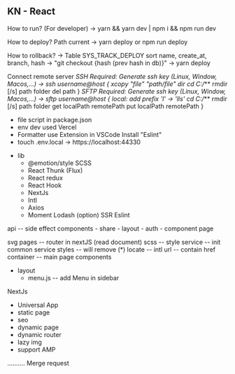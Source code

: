 ## KN - React

How to run? (For developer)
-> yarn && yarn dev | npm i && npm run dev

How to deploy?
Path current 
-> yarn deploy or npm run deploy

How to rollback?
-> Table SYS_TRACK_DEPLOY sort name, create_at, branch, hash
-> "git checkout {hash (prev hash in db)}" 
-> yarn deploy

Connect remote server 
*SSH
    Required: Generate ssh key (Linux, Window, Macos,...)
    -> ssh username@host 
    {
        xcopy "file" "path/file"
        dir
        cd C:/***
        rmdir [/s] path folder
        del path
    }
*SFTP
    Required: Generate ssh key (Linux, Window, Macos,...)
    -> sftp username@host 
    {
        local: add prefix 'l' -> 'lls'
        cd C:/***
        rmdir [/s] path folder
        get localPath remotePath
        put localPath remotePath
    }

* file script in package.json
* env dev used Vercel
* Formatter use Extension in VSCode Install "Eslint"
* touch .env.local -> https://localhost:44330

- lib
   * @emotion/style SCSS
   * React Thunk (Flux)
   * React redux
   * React Hook
   * NextJs
   * Intl
   * Axios
   * Moment 
    Lodash (option)
    SSR
    Eslint


api -- side effect
components 
    - share 
    - layout
    - auth
    - component page

svg
pages -- router in nextJS (read document)
scss -- style
service -- init common service
styles -- will remove (*)
locate -- intl
url -- contain href
container -- main page 
components
   - layout
      - menu.js -- add Menu in sidebar
    

NextJs 
- Universal App
- static page
- seo
- dynamic page
- dynamic router
- lazy img
- support AMP

..........
Merge request

